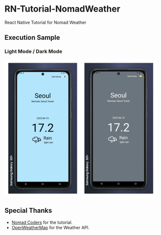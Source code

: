 # RN-Tutorial-NomadWeather

React Native Tutorial for Nomad Weather

## Execution Sample

### Light Mode / Dark Mode

![Light and Dark Mode](./assets/images/execution_sample_light_and_dark_mode.png)

## Special Thanks

- [Nomad Coders](https://academy.nomadcoders.co/) for the tutorial.
- [OpenWeatherMap](https://openweathermap.org/) for the Weather API.
